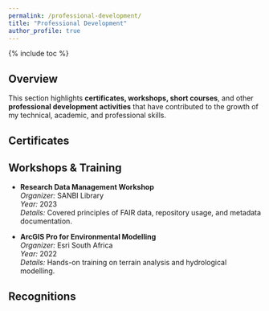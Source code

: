 ```yaml
---
permalink: /professional-development/
title: "Professional Development"
author_profile: true
---
```


{% include toc %}

## Overview

This section highlights **certificates, workshops, short courses**, and other **professional development activities** that have contributed to the growth of my technical, academic, and professional skills.

## Certificates





## Workshops & Training

- **Research Data Management Workshop**  
  *Organizer:* SANBI Library  
  *Year:* 2023  
  *Details:* Covered principles of FAIR data, repository usage, and metadata documentation.

- **ArcGIS Pro for Environmental Modelling**  
  *Organizer:* Esri South Africa  
  *Year:* 2022  
  *Details:* Hands-on training on terrain analysis and hydrological modelling.



## Recognitions




